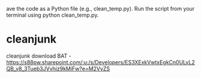 ave the code as a Python file (e.g., clean_temp.py).
Run the script from your terminal using python clean_temp.py.
# cleanjunk
cleanjunk
download BAT -https://s88pw.sharepoint.com/:u:/s/Developers/ES3XExkVwtxEgkCn0ULvL2QB_v8_3Tueb3JVvhiz9kMiFw?e=M2VvZS

